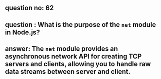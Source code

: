 
      
## question no: 62

## question : What is the purpose of the `net` module in Node.js?

## answer: The `net` module provides an asynchronous network API for creating TCP servers and clients, allowing you to handle raw data streams between server and client.
      